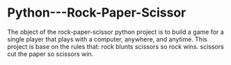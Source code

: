 # Python---Rock-Paper-Scissor
The object of the rock-paper-scissor python project is to build a game for a single player that plays with a computer, anywhere, and anytime. This project is base on the rules that: rock blunts scissors so rock wins. scissors cut the paper so scissors win.
